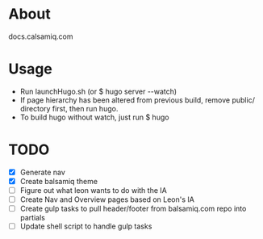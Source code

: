 # About
docs.calsamiq.com

# Usage
- Run launchHugo.sh (or $ hugo server --watch)
- If page hierarchy has been altered from previous build, remove public/ directory first, then run hugo.
- To build hugo without watch, just run $ hugo

# TODO
- [x] Generate nav
- [x] Create balsamiq theme
- [ ] Figure out what leon wants to do with the IA
- [ ] Create Nav and Overview pages based on Leon's IA
- [ ] Create gulp tasks to pull header/footer from balsamiq.com repo into partials
- [ ] Update shell script to handle gulp tasks
